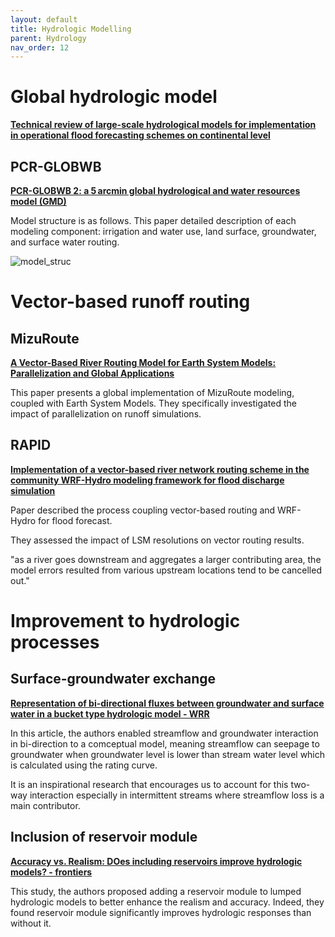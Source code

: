 ```yaml
---
layout: default
title: Hydrologic Modelling
parent: Hydrology
nav_order: 12
---
```


# Global hydrologic model

__[Technical review of large-scale hydrological models for implementation in operational flood forecasting schemes on continental level](https://www.sciencedirect.com/science/article/pii/S1364815215300529)__



## PCR-GLOBWB

__[PCR-GLOBWB 2: a 5 arcmin global hydrological and water resources model (GMD)](https://gmd.copernicus.org/articles/11/2429/2018/)__

Model structure is as follows. This paper detailed description of each modeling component: irrigation and water use, land surface, groundwater, and surface water routing.

![model_struc](https://gmd.copernicus.org/articles/11/2429/2018/gmd-11-2429-2018-f01-web.png)

# Vector-based runoff routing

## MizuRoute

__[A Vector-Based River Routing Model for Earth System Models: Parallelization and Global Applications](https://agupubs.onlinelibrary.wiley.com/doi/full/10.1029/2020MS002434)__

This paper presents a global implementation of MizuRoute modeling, coupled with Earth System Models. They specifically investigated the impact of parallelization on runoff simulations.

## RAPID

__[Implementation of a vector-based river network routing scheme in the community WRF-Hydro modeling framework for flood discharge simulation](https://www.sciencedirect.com/science/article/pii/S1364815217313531#bib12)__

Paper described the process coupling vector-based routing and WRF-Hydro for flood forecast.

They assessed the impact of LSM resolutions on vector routing results.

"as a river goes downstream and aggregates a larger contributing area, the model errors resulted from various upstream locations tend to be cancelled out."

# Improvement to hydrologic processes

## Surface-groundwater exchange

__[Representation of bi-directional fluxes between groundwater and surface water in a bucket type hydrologic model - WRR](https://agupubs.onlinelibrary.wiley.com/doi/pdf/10.1029/2020WR028835)__

In this article, the authors enabled streamflow and groundwater interaction in bi-direction to a comceptual model, meaning streamflow can seepage to groundwater when groundwater level is lower than stream water level which is calculated using the rating curve.

It is an inspirational research that encourages us to account for this two-way interaction especially in intermittent streams where streamflow loss is a main contributor.

## Inclusion of reservoir module

__[Accuracy vs. Realism: DOes including reservoirs improve hydrologic models? - frontiers](file:///Users/allen/Downloads/accuracy-vs-realism-does-including-reservoirs-improve-hydrological-models.pdf)__

This study, the authors proposed adding a reservoir module to lumped hydrologic models to better enhance the realism and accuracy. Indeed, they found reservoir module significantly improves hydrologic responses than without it.
